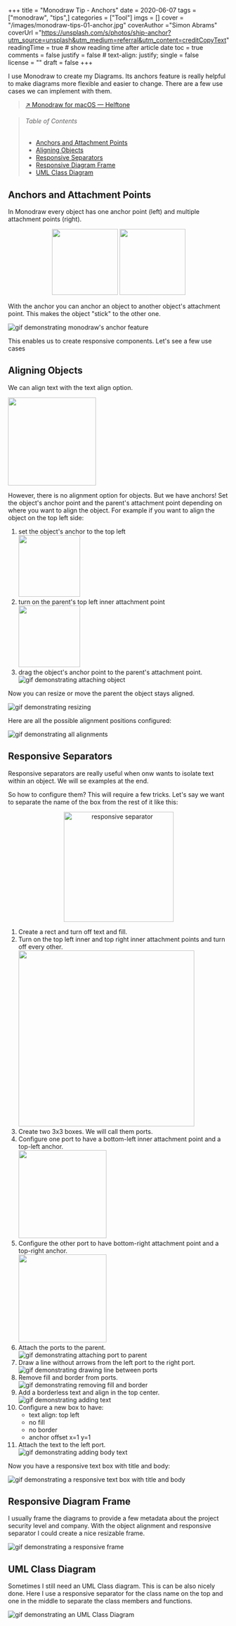 +++
title = "Monodraw Tip - Anchors"
date = 2020-06-07
tags = ["monodraw", "tips",]
categories = ["Tool"] 
imgs = []
cover = "/images/monodraw-tips-01-anchor.jpg"
coverAuthor ="Simon Abrams"
coverUrl ="https://unsplash.com/s/photos/ship-anchor?utm_source=unsplash&utm_medium=referral&utm_content=creditCopyText"
readingTime = true  # show reading time after article date
toc = true
comments = false
justify = false  # text-align: justify;
single = false  
license = ""
draft = false
+++

I use Monodraw to create my Diagrams. Its anchors feature is really helpful to make diagrams more flexible and easier to change.
There are a few use cases we can implement with them.

> [↗ Monodraw for macOS — Helftone](https://monodraw.helftone.com/)

> ###### Table of Contents
> 
> - [Anchors and Attachment Points](#anchors-and-attachment-points)
> - [Aligning Objects](#aligning-objects)
> - [Responsive Separators](#responsive-separators)
> - [Responsive Diagram Frame](#responsive-diagram-frame)
> - [UML Class Diagram](#uml-class-diagram)

## Anchors and Attachment Points

In Monodraw every object has one anchor point (left) and multiple attachment points (right).

<p align=center>
    <img src="/images/monodraw-tips-01/anchor.png" height=150 />
    <img src="/images/monodraw-tips-01/attachment_points.png" height=150 />
</p>

With the anchor you can anchor an object to another object's attachment point.
This makes the object "stick" to the other one.

![gif demonstrating monodraw's anchor feature](/images/monodraw-tips-01/monodraw-anchors-01.gif)

This enables us to create responsive components.
Let's see a few use cases

## Aligning Objects

We can align text with the text align option.


<img src="/images/monodraw-tips-01/text_align.png" width=200 />

However, there is no alignment option for objects.
But we have anchors! Set the object's anchor point and the parent's attachment point depending on where you want to align the object.
For example if you want to align the object on the top left side:
1. set the object's anchor to the top left  
    <img src="/images/monodraw-tips-01/setup_obj_top_left.png" height=140 />
2. turn on the parent's top left inner attachment point  
    <img src="/images/monodraw-tips-01/setup_top_left.png" height=140 />
3. drag the object's anchor point to the parent's attachment point.  
    ![gif demonstrating attaching object](/images/monodraw-tips-01/monodraw-anchors-02.gif)

Now you can resize or move the parent the object stays aligned.

![gif demonstrating resizing](/images/monodraw-tips-01/monodraw-anchors-03.gif)

Here are all the possible alignment positions configured:

![gif demonstrating all alignments](/images/monodraw-tips-01/monodraw-anchors-04.gif)


## Responsive Separators

Responsive separators are really useful when onw wants to isolate text within an object. We will se examples at the end.

So how to configure them? This will require a few tricks.
Let's say we want to separate the name of the box from the rest of it like this:

<p align=center>
    <img alt="responsive separator" src="/images/monodraw-tips-01/responsive-separator.png" width=250 />
</p>


1. Create a rect and turn off text and fill.
2. Turn on the top left inner and top right inner attachment points and turn off every other.  
   <img src="/images/monodraw-tips-01/sep_config_01.png" height=400 />
3. Create two 3x3 boxes. We will call them ports.
4. Configure one port to have a bottom-left inner attachment point and a top-left anchor.  
   <img src="/images/monodraw-tips-01/sep_port_left.png" width=200 />
5. Configure the other port to have bottom-right attachment point and a top-right anchor.  
   <img src="/images/monodraw-tips-01/sep_port_right.png" width=200 />
6. Attach the ports to the parent.  
   ![gif demonstrating attaching port to parent](/images/monodraw-tips-01/monodraw-anchors-05.gif)
7. Draw a line without arrows from the left port to the right port.  
   ![gif demonstrating drawing line between ports](/images/monodraw-tips-01/monodraw-anchors-06.gif)
8. Remove fill and border from ports.  
   ![gif demonstrating removing fill and border](/images/monodraw-tips-01/monodraw-anchors-07.gif)
9. Add a borderless text and align in the top center.  
   ![gif demonstrating adding text](/images/monodraw-tips-01/monodraw-anchors-08.gif)
10. Configure a new box to have:
    - text align: top left
    - no fill
    - no border 
    - anchor offset x=1 y=1
11. Attach the text to the left port.  
   ![gif demonstrating adding body text](/images/monodraw-tips-01/monodraw-anchors-09.gif)

Now you have a responsive text box with title and body:

![gif demonstrating a responsive text box with title and body](/images/monodraw-tips-01/monodraw-anchors-10.gif)


## Responsive Diagram Frame

I usually frame the diagrams to provide a few metadata about the project security level and company. With the object alignment and responsive separator I could create a nice resizable frame.

![gif demonstrating a responsive frame](/images/monodraw-tips-01/monodraw-anchors-resp-frame.gif)


## UML Class Diagram

Sometimes I still need an UML Class diagram. This is can be also nicely done. Here I use a responsive separator for the class name on the top and one in the middle to separate the class members and functions.

![gif demonstrating an UML Class Diagram](/images/monodraw-tips-01/monodraw-anchors-uml-class.gif)